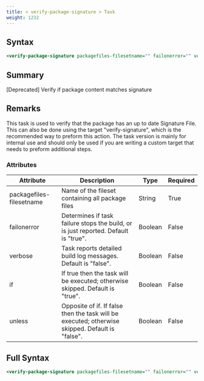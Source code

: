 ```yaml
---
title: < verify-package-signature > Task
weight: 1232
---
```

## Syntax
```xml
<verify-package-signature packagefiles-filesetname="" failonerror="" verbose="" if="" unless="" />
```
## Summary ##
[Deprecated] Verify if package content matches signature

## Remarks ##
This task is used to verify that the package has an up to date Signature File.
This can also be done using the target &quot;verify-signature&quot;, which is the recommended way to preform this action.
The task version is mainly for internal use and should only be used if you are writing a custom target that needs to preform additional steps.




### Attributes
| Attribute | Description | Type | Required |
| --------- | ----------- | ---- | -------- |
| packagefiles-filesetname | Name of the fileset containing all package files | String | True |
| failonerror | Determines if task failure stops the build, or is just reported. Default is &quot;true&quot;. | Boolean | False |
| verbose | Task reports detailed build log messages.  Default is &quot;false&quot;. | Boolean | False |
| if | If true then the task will be executed; otherwise skipped. Default is &quot;true&quot;. | Boolean | False |
| unless | Opposite of if.  If false then the task will be executed; otherwise skipped. Default is &quot;false&quot;. | Boolean | False |

## Full Syntax
```xml
<verify-package-signature packagefiles-filesetname="" failonerror="" verbose="" if="" unless="" />
```
